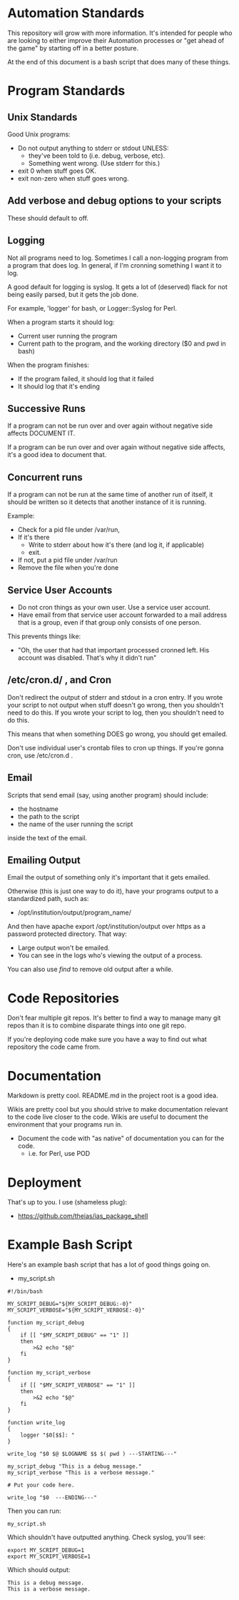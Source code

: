 # Automation Standards

This repository will grow with more information.  It's intended
for people who are looking to either improve their Automation processes
or "get ahead of the game" by starting off in a better posture.

At the end of this document is a bash script that does many of these things.

# Program Standards

## Unix Standards

Good Unix programs:

* Do not output anything to stderr or stdout UNLESS:
	* they've been told to (i.e. debug, verbose, etc).
	* Something went wrong.  (Use stderr for this.)
* exit 0 when stuff goes OK.
* exit non-zero when stuff goes wrong.

## Add verbose and debug options to your scripts

These should default to off.

## Logging

Not all programs need to log.  Sometimes I call a non-logging program
from a program that does log.  In general, if I'm cronning something
I want it to log.

A good default for logging is syslog.  It gets a lot of (deserved) flack
for not being easily parsed, but it gets the job done.

For example, 'logger' for bash, or Logger::Syslog for Perl.

When a program starts it should log:

* Current user running the program
* Current path to the program, and the working directory ($0 and pwd in bash)

When the program finishes:

* If the program failed, it should log that it failed 
* It should log that it's ending

## Successive Runs

If a program can not be run over and over again without negative side affects
DOCUMENT IT.

If a program can be run over and over again without negative side affects,
it's a good idea to document that.

## Concurrent runs

If a program can not be run at the same time of another run of itself, it should
be written so it detects that another instance of it is running.

Example:

* Check for a pid file under /var/run,
* If it's there
	* Write to stderr about how it's there (and log it, if applicable)
	* exit.
* If not, put a pid file under /var/run
* Remove the file when you're done


## Service User Accounts

* Do not cron things as your own user.  Use a service user account.
* Have email from that service user account forwarded to a mail address that is a
group, even if that group only consists of one person.

This prevents things like:

* "Oh, the user that had that important processed cronned left.  His account
was disabled.  That's why it didn't run"

## /etc/cron.d/ , and Cron

Don't redirect the output of stderr and stdout in a cron entry.  If you
wrote your script to not output when stuff doesn't go wrong, then
you shouldn't need to do this.  If you wrote your script to log, then
you shouldn't need to do this.

This means that when something DOES go wrong, you should get emailed.

Don't use individual user's crontab files to cron up things.  If you're
gonna cron, use /etc/cron.d .

## Email

Scripts that send email (say, using another program) should include:

* the hostname
* the path to the script
* the name of the user running the script

inside the text of the email.

## Emailing Output

Email the output of something only it's important that it gets emailed.

Otherwise (this is just one way to do it), have your programs output to a
standardized path, such as:
* /opt/institution/output/program_name/

And then have apache export /opt/institution/output over https as a password
protected directory.  That way:

* Large output won't be emailed.
* You can see in the logs who's viewing the output of a process.

You can also use *find* to remove old output after a while.

# Code Repositories

Don't fear multiple git repos.  It's better to find a way to manage
many git repos than it is to combine disparate things into one git repo.

If you're deploying code make sure you have a way to find out what repository
the code came from. 

# Documentation

Markdown is pretty cool.  README.md in the project root is a good idea.

Wikis are pretty cool but you should strive to make documentation relevant to
the code live closer to the code.  Wikis are useful to document the environment
that your programs run in.

* Document the code with "as native" of documentation you can for the code.
	* i.e. for Perl, use POD

# Deployment

That's up to you.  I use (shameless plug):

* https://github.com/theias/ias_package_shell

# Example Bash Script

Here's an example bash script that has a lot of good things going on.

* my_script.sh

```
#!/bin/bash

MY_SCRIPT_DEBUG="${MY_SCRIPT_DEBUG:-0}"
MY_SCRIPT_VERBOSE="${MY_SCRIPT_VERBOSE:-0}"

function my_script_debug
{
	if [[ "$MY_SCRIPT_DEBUG" == "1" ]]
	then
		>&2 echo "$@"
	fi
}

function my_script_verbose
{
	if [[ "$MY_SCRIPT_VERBOSE" == "1" ]]
	then
		>&2 echo "$@"
	fi
}

function write_log
{
	logger "$0[$$]: "
}

write_log "$0 $@ $LOGNAME $$ $( pwd ) ---STARTING---"

my_script_debug "This is a debug message."
my_script_verbose "This is a verbose message."

# Put your code here.

write_log "$0  ---ENDING---"

```

Then you can run:

```
my_script.sh
```
Which shouldn't have outputted anything.  Check syslog, you'll see:


```
export MY_SCRIPT_DEBUG=1
export MY_SCRIPT_VERBOSE=1
```

Which should output:

```
This is a debug message.
This is a verbose message.
```


